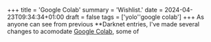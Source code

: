 +++
title = 'Google Colab'
summary = 'Wishlist.'
date = 2024-04-23T09:34:34+01:00
draft = false
tags = ['yolo''google colab']
+++
As anyone can see from previous **Darknet entries, I've made several changes to acomodate [Google Colab](https://colab.research.google.com/), some of
